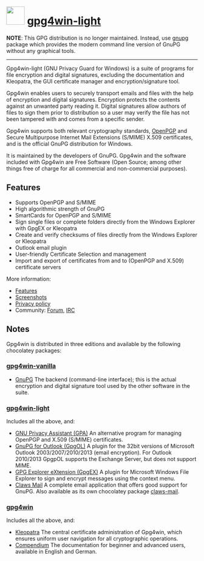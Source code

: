 # <img src="https://cdn.jsdelivr.net/gh/chocolatey-community/chocolatey-coreteampackages@f1fbac85edfe6ace114f8ad50023739b2494bb31/icons/gpg4win.png" width="48" height="48"/> [gpg4win-light](https://chocolatey.org/packages/gpg4win-light)

**NOTE**: This GPG distribution is no longer maintained. Instead, use [gnupg](https://chocolatey.org/packages/gnupg) package which provides the modern command line version of GnuPG without any graphical tools.

---

Gpg4win-light (GNU Privacy Guard for Windows) is a suite of programs for file encryption and digital signatures, excluding the documentation and Kleopatra, the GUI certificate manager and encryption/signature tool.

Gpg4win enables users to securely transport emails and files with the help of encryption and digital signatures. Encryption protects the contents against an unwanted party reading it. Digital signatures allow authors of files to sign them prior to distribution so a user may verify the file has not been tampered with and comes from a specific sender.

Gpg4win supports both relevant cryptography standards, [OpenPGP](http://www.ietf.org/rfc/rfc4880.txt) and Secure Multipurpose Internet Mail Extensions (S/MIME) X.509 certificates, and is the official GnuPG distribution for Windows.

It is maintained by the developers of GnuPG. Gpg4win and the software included with Gpg4win are Free Software (Open Source; among other things free of charge for all commercial and non-commercial purposes).

## Features

* Supports OpenPGP and S/MIME
* High algorithmic strength of GnuPG
* SmartCards for OpenPGP and S/MIME
* Sign single files or complete folders directly from the Windows Explorer with GpgEX or Kleopatra
* Create and verify checksums of files directly from the Windows Explorer or Kleopatra
* Outlook email plugin
* User-friendly Certificate Selection and management
* Import and export of certificates from and to (OpenPGP and X.509) certificate servers

More information:

* [Features](http://www.gpg4win.org/features.html)
* [Screenshots](http://www.gpg4win.org/screenshots.html)
* [Privacy policy](http://www.gpg4win.org/privacy-policy.html)
* Community: [Forum](http://wald.intevation.org/forum/forum.php?forum_id=21), [IRC](irc://irc.freenode.net/#gpg4win)

## Notes

Gpg4win is distributed in three editions and available by the following chocolatey packages:

### [gpg4win-vanilla](https://chocolatey.org/packages/gpg4win-vanilla)

* [GnuPG](https://www.gnupg.org/faq/gnupg-faq.html#general)
The backend (command-line interface); this is the actual encryption and digital signature tool used by the other software in the suite.

### [gpg4win-light](https://chocolatey.org/packages/gpg4win-light)

Includes all the above, and:

* [GNU Privacy Assistant (GPA)](https://www.gnupg.org/related_software/gpa/index.html)
An alternative program for managing OpenPGP and X.509 (S/MIME) certificates.
* [GnuPG for Outlook (GpgOL)](http://git.gnupg.org/cgi-bin/gitweb.cgi?p=gpgol.git;a=summary)
A plugin for the 32bit versions of Microsoft Outlook 2003/2007/2010/2013 (email encryption). For Outlook 2010/2013 GpgpOL supports the Exchange Server, but does not support MIME.
* [GPG Explorer eXtension (GpgEX)](http://git.gnupg.org/cgi-bin/gitweb.cgi?p=gpgex.git;a=summary)
A plugin for Microsoft Windows File Explorer to sign and encrypt messages using the context menu.
* [Claws Mail](http://www.claws-mail.org/)
A complete email application that offers good support for GnuPG. Also available as its own chocolatey package [claws-mail](https://chocolatey.org/packages/claws-mail).

### [gpg4win](https://chocolatey.org/packages/gpg4win)

Includes all the above, and:

* [Kleopatra](https://www.kde.org/applications/utilities/kleopatra/)
The central certificate administration of Gpg4win, which ensures uniform user navigation for all cryptographic operations.
* [Compendium](http://www.gpg4win.org/doc/en/gpg4win-compendium.html)
The documentation for beginner and advanced users, available in English and German.

